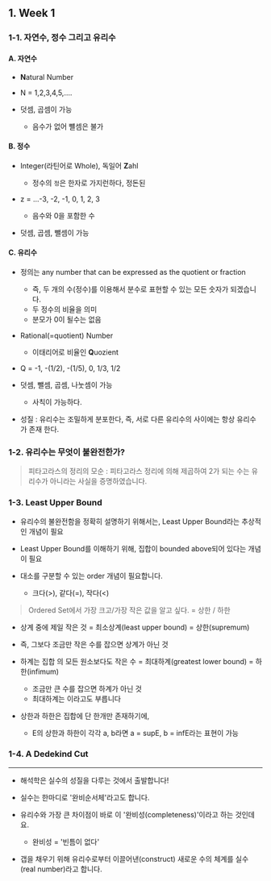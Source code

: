 ## 1. Week 1 

### 1-1. 자연수, 정수 그리고 유리수

#### A. 자연수 

- **N**atural Number

- N = 1,2,3,4,5,....

- 덧셈, 곱셈이 가능 
    - 음수가 없어 뺼셈은 불가 

#### B. 정수 

- Integer(라틴어로 Whole), 독일어 **Z**ahl
    - 정수의 `정`은 한자로 가지런하다, 정돈된
    
- z = ...-3, -2, -1, 0, 1, 2, 3
    - 음수와 0을 포함한 수 

- 덧셈, 곱셈, 뺄셈이 가능 

#### C. 유리수 

- 정의는 any number that can be expressed as the quotient or fraction
    - 즉, 두 개의 수(정수)를 이용해서 분수로 표현할 수 있는 모든 숫자가 되겠습니다.
    - 두 정수의 비율을 의미 
    - 분모가 0이 될수는 없음
    

- Rational(=quotient) Number
    - 이태리어로 비율인 **Q**uozient

    
- Q = -1, -(1/2), -(1/5), 0, 1/3, 1/2


- 덧셈, 뺄셈, 곱셈, 나눗셈이 가능 
    - 사칙이 가능하다. 

- 성질 : 유리수는 조밀하게 분포한다, 즉, 서로 다른 유리수의 사이에는 항상 유리수가 존재 한다. 


### 1-2. 유리수는 무엇이 불완전한가?


> 피타고라스의 정리의 모순 : 피타고라스 정리에 의해 제곱하여 2가 되는 수는 유리수가 아니라는 사실을 증명하였습니다.

### 1-3. Least Upper Bound

- 유리수의 불완전함을 정확히 설명하기 위해서는, Least Upper Bound라는 추상적인 개념이 필요

- Least Upper Bound를 이해하기 위해, 집합이 bounded above되어 있다는 개념이 필요

- 대소를 구분할 수 있는 order 개념이 필요합니다.
    - 크다(>), 같다(=), 작다(<)
    
> Ordered Set에서 가장 크고/가장 작은 값을 알고 싶다. = 상한 / 하한

- 상계 중에 제일 작은 것 = 최소상계(least upper bound) = 상한(supremum)
 - 즉, 그보다 조금만 작은 수를 잡으면 상계가 아닌 것

- 하계는 집합 의 모든 원소보다도 작은 수 = 최대하계(greatest lower bound) = 하한(infimum) 
    - 조금만 큰 수를 잡으면 하계가 아닌 것
    - 최대하계는 이라고도 부릅니다

- 상한과 하한은 집합에 단 한개만 존재하기에, 
    - E의 상한과 하한이 각각 a, b라면 a = supE, b = infE라는 표현이 가능


### 1-4. A Dedekind Cut










---


- 해석학은 실수의 성질을 다루는 것에서 출발합니다! 

- 실수는 한마디로 '완비순서체'라고도 합니다. 

- 유리수와 가장 큰 차이점이 바로 이 '완비성(completeness)'이라고 하는 것인데요. 
    - 완비성 = '빈틈이 없다'
    
- 갭을 채우기 위해 유리수로부터 이끌어낸(construct) 새로운 수의 체계를 실수(real number)라고 합니다.

